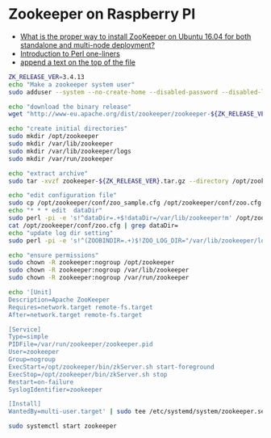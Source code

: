 # Zookeeper on Raspberry PI

* [What is the proper way to install ZooKeeper on Ubuntu 16.04 for both standalone and multi-node deployment?](https://askubuntu.com/questions/1022575/what-is-the-proper-way-to-install-zookeeper-on-ubuntu-16-04-for-both-standalone)
* [Introduction to Perl one-liners](http://www.catonmat.net/blog/introduction-to-perl-one-liners/)
* [append a text on the top of the file](https://stackoverflow.com/questions/6141088/append-a-text-on-the-top-of-the-file)


```sh
ZK_RELEASE_VER=3.4.13
echo "Make a zookeeper system user"
sudo adduser --system --no-create-home --disabled-password --disabled-login zookeeper

echo "download the binary release"
wget "http://www-eu.apache.org/dist/zookeeper/zookeeper-${ZK_RELEASE_VER}/zookeeper-${ZK_RELEASE_VER}.tar.gz"

echo "create initial directories"
sudo mkdir /opt/zookeeper
sudo mkdir /var/lib/zookeeper
sudo mkdir /var/lib/zookeeper/logs
sudo mkdir /var/run/zookeeper

echo "extract archive"
sudo tar -xvzf zookeeper-${ZK_RELEASE_VER}.tar.gz --directory /opt/zookeeper --strip-components 1

echo "edit configuration file"
sudo cp /opt/zookeeper/conf/zoo_sample.cfg /opt/zookeeper/conf/zoo.cfg
echo "* * * edit  dataDir"
sudo perl -pi -e 's!^dataDir=.+$!dataDir=/var/lib/zookeeper!m' /opt/zookeeper/conf/zoo.cfg
cat /opt/zookeeper/conf/zoo.cfg | grep dataDir=
echo "update log dir setting"
sudo perl -pi -e 's!^(ZOOBINDIR=.+)$!ZOO_LOG_DIR="/var/lib/zookeeper/logs"\n$1!m' /opt/zookeeper/bin/zkEnv.sh

echo "ensure permissions"
sudo chown -R zookeeper:nogroup /opt/zookeeper
sudo chown -R zookeeper:nogroup /var/lib/zookeeper
sudo chown -R zookeeper:nogroup /var/run/zookeeper

echo '[Unit]
Description=Apache ZooKeeper
Requires=network.target remote-fs.target
After=network.target remote-fs.target

[Service]
Type=simple
PIDFile=/var/run/zookeeper/zookeeper.pid
User=zookeeper
Group=nogroup
ExecStart=/opt/zookeeper/bin/zkServer.sh start-foreground
ExecStop=/opt/zookeeper/bin/zkServer.sh stop
Restart=on-failure
SyslogIdentifier=zookeeper

[Install]
WantedBy=multi-user.target' | sudo tee /etc/systemd/system/zookeeper.service

sudo systemctl start zookeeper
```

